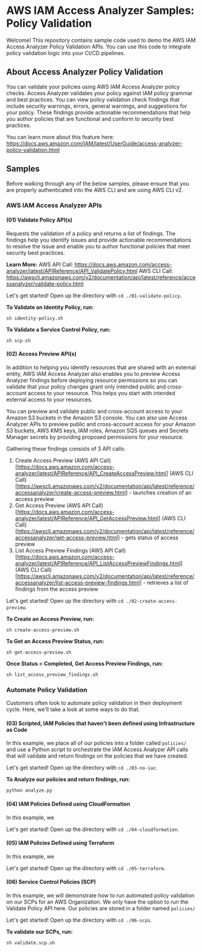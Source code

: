 # AWS IAM Access Analyzer Samples: Policy Validation

Welcome! This repository contains sample code used to demo the AWS IAM Access Analyzer Policy Validation APIs. You can use this code to integrate policy validation logic into your CI/CD pipelines.

## About Access Analyzer Policy Validation

You can validate your policies using AWS IAM Access Analyzer policy checks. Access Analyzer validates your policy against IAM policy grammar and best practices. You can view policy validation check findings that include security warnings, errors, general warnings, and suggestions for your policy. These findings provide actionable recommendations that help you author policies that are functional and conform to security best practices. 

You can learn more about this feature here: https://docs.aws.amazon.com/IAM/latest/UserGuide/access-analyzer-policy-validation.html

## Samples

Before walking through any of the below samples, please ensure that you are properly authenticated into the AWS CLI and are using AWS CLI v2.

### AWS IAM Access Analyzer APIs

#### (01) Validate Policy API(s)

Requests the validation of a policy and returns a list of findings. The findings help you identify issues and provide actionable recommendations to resolve the issue and enable you to author functional policies that meet security best practices.

**Learn More:**
AWS API Call: https://docs.aws.amazon.com/access-analyzer/latest/APIReference/API_ValidatePolicy.html
AWS CLI Call: https://awscli.amazonaws.com/v2/documentation/api/latest/reference/accessanalyzer/validate-policy.html

Let's get started! Open up the directory with `cd ./01-validate-policy`.


**To Validate an Identity Policy, run:**
```
sh identity-policy.sh
```

**To Validate a Service Control Policy, run:**
```
sh scp.sh
```

#### (02) Access Preview API(s)

In addition to helping you identify resources that are shared with an external entity, AWS IAM Access Analyzer also enables you to preview Access Analyzer findings before deploying resource permissions so you can validate that your policy changes grant only intended public and cross-account access to your resource. This helps you start with intended external access to your resources.

You can preview and validate public and cross-account access to your Amazon S3 buckets in the Amazon S3 console. You can also use Access Analyzer APIs to preview public and cross-account access for your Amazon S3 buckets, AWS KMS keys, IAM roles, Amazon SQS queues and Secrets Manager secrets by providing proposed permissions for your resource.

Gathering these findings consists of 3 API calls:
1. Create Access Preview (AWS API Call)[https://docs.aws.amazon.com/access-analyzer/latest/APIReference/API_CreateAccessPreview.html] (AWS CLI Call)[https://awscli.amazonaws.com/v2/documentation/api/latest/reference/accessanalyzer/create-access-preview.html] - launches creation of an access preview
1. Get Access Preview (AWS API Call)[https://docs.aws.amazon.com/access-analyzer/latest/APIReference/API_GetAccessPreview.html] (AWS CLI Call)[https://awscli.amazonaws.com/v2/documentation/api/latest/reference/accessanalyzer/get-access-preview.html] - gets status of access preview
1. List Access Preview Findings (AWS API Call)[https://docs.aws.amazon.com/access-analyzer/latest/APIReference/API_ListAccessPreviewFindings.html] (AWS CLI Call)[https://awscli.amazonaws.com/v2/documentation/api/latest/reference/accessanalyzer/list-access-preview-findings.html] - retrieves a list of findings from the access preview

Let's get started! Open up the directory with `cd ./02-create-access-preview`.


**To Create an Access Preview, run:**
```
sh create-access-preview.sh
```

**To Get an Access Preview Status, run:**
```
sh get-access-preview.sh
```

**Once Status = Completed, Get Access Preview Findings, run:**
```
sh list_access_preview_findings.sh
```

### Automate Policy Validation

Customers often look to automate policy validation in their deployment cycle. Here, we'll take a look at some ways to do that.

#### (03) Scripted, IAM Policies that haven't been defined using Infrastructure as Code

In this example, we place all of our policies into a folder called `policies/` and use a Python script to orchestrate the IAM Access Analyzer API calls that will validate and return findings on the policies that we have created.

Let's get started! Open up the directory with `cd ./03-no-iac`.

**To Analyze our policies and return findings, run:**
```
python analyze.py
```

#### (04) IAM Policies Defined using CloudFormation

In this example, we

Let's get started! Open up the directory with `cd ./04-cloudformation`.


#### (05) IAM Policies Defined using Terraform

In this example, we

Let's get started! Open up the directory with `cd ./05-terraform`.


#### (06) Service Control Policies (SCP)

In this example, we will demonstrate how to run automated policy validation on our SCPs for an AWS Organization. We only have the option to run the Validate Policy API here. Our policies are stored in a folder named `policies/`

Let's get started! Open up the directory with `cd ./06-scps`.

**To validate our SCPs, run:**
```
sh validate.scp.sh
```
